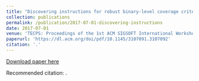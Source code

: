 ```yaml
---
title: "Discovering instructions for robust binary-level coverage criteria"
collection: publications
permalink: /publication/2017-07-01-discovering-instructions
date: 2017-07-01
venue: 'TECPS: Proceedings of the 1st ACM SIGSOFT International Workshop on Testing Embedded and Cyber-Physical Systems'
paperurl: 'https://dl.acm.org/doi/pdf/10.1145/3107091.3107092'
citation: '.'
---
```


<a href='https://dl.acm.org/doi/pdf/10.1145/3107091.3107092'>Download paper here</a>

Recommended citation: .